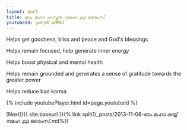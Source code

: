 ```yaml
---
layout: post
title: ഓം മഹാ ഹസ്തത നമഹ ൧൧ ടൈംസ്
youtubeId: ywCy8_wDMkI
---
```

 
 
Helps get goodness, bliss and peace and God's blessings
 
Helps remain focused, help generate inner energy 
 
Helps boost physical and mental health 
 
Helps remain grounded and generates a sense of gratitude towards the greater power 
 
Helps reduce bad karma
 
 
 
 


{% include youtubePlayer.html id=page.youtubeId %}
 
[Next]({{ site.baseurl }}{% link  split1/_posts/2013-11-06-ഓം മഹാ കയ്യ് നമഹ ൧൧ ടൈംസ്.md%})
 
